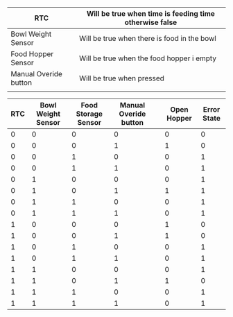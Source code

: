 

| RTC                   | Will be true when time is feeding time otherwise false |
| --------------------- | ------------------------------------------------------ |
| Bowl Weight Sensor    | Will be true when there is food in the bowl            |
| Food Hopper Sensor    | Will be true when the food hopper i empty              |
| Manual Overide button | Will be true when pressed                              |
|                       |                                                        |


| RTC | Bowl Weight Sensor | Food Storage Sensor | Manual Overide button |     | Open Hopper | Error State |
| --- | ------------------ | ------------------- | --------------------- | --- | ----------- | ----------- |
| 0   | 0                  | 0                   | 0                     |     | 0           | 0           |
| 0   | 0                  | 0                   | 1                     |     | 1           | 0           |
| 0   | 0                  | 1                   | 0                     |     | 0           | 1           |
| 0   | 0                  | 1                   | 1                     |     | 0           | 1           |
| 0   | 1                  | 0                   | 0                     |     | 0           | 1           |
| 0   | 1                  | 0                   | 1                     |     | 1           | 1           |
| 0   | 1                  | 1                   | 0                     |     | 0           | 1           |
| 0   | 1                  | 1                   | 1                     |     | 0           | 1           |
| 1   | 0                  | 0                   | 0                     |     | 1           | 0           |
| 1   | 0                  | 0                   | 1                     |     | 1           | 0           |
| 1   | 0                  | 1                   | 0                     |     | 0           | 1           |
| 1   | 0                  | 1                   | 1                     |     | 0           | 1           |
| 1   | 1                  | 0                   | 0                     |     | 0           | 1           |
| 1   | 1                  | 0                   | 1                     |     | 1           | 0           |
| 1   | 1                  | 1                   | 0                     |     | 0           | 1           |
| 1   | 1                  | 1                   | 1                     |     | 0           | 1           |